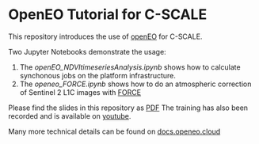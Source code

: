 # OpenEO Tutorial for C-SCALE

This repository introduces the use of [openEO](https://openeo.cloud/) for C-SCALE. 

Two Jupyter Notebooks demonstrate the usage:
1. The *openEO_NDVItimeseriesAnalysis.ipynb* shows how to calculate synchonous jobs on the platform infrastructure. 
2. The *openeo_FORCE.ipynb* shows how to do an atmospheric correction of Sentinel 2 L1C images with [FORCE](https://force-eo.readthedocs.io/en/latest/) 

Please find the slides in this repository as [PDF](https://github.com/c-scale-community/c-scale-tutorial-openeo/blob/main/2022-12-14_openEO_Platform_Basic_Training_Intro.pdf)
The training has also been recorded and is available on [youtube](https://www.youtube.com/watch?v=pMiaBMh8VCQ).


Many more technical details can be found on [docs.openeo.cloud](https://docs.openeo.cloud/) 

